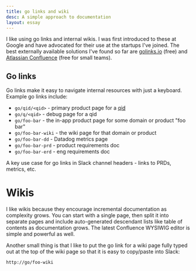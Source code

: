 ```yaml
---
title: go links and wiki
desc: A simple approach to documentation
layout: essay
---
```


I like using go links and internal wikis. I was first introduced to these at Google and have advocated for their use at the startups I've joined. The best externally available solutions I've found so far are [golinks.io](https://www.golinks.io) (free) and [Atlassian Confluence](https://www.atlassian.com/software/confluence) (free for small teams).

## Go links

Go links make it easy to navigate internal resources with just a keyboard. Example go links include:

- `go/qid/<qid>` - primary product page for a [qid](/essays/qualified-identifiers.html)
- `go/q/<qid>` - debug page for a qid
- `go/foo-bar` - the in-app product page for some domain or product "foo bar"
- `go/foo-bar-wiki` - the wiki page for that domain or product
- `go/foo-bar-dd` - Datadog metrics page
- `go/foo-bar-prd` - product requirements doc
- `go/foo-bar-erd` - eng requirements doc

A key use case for go links in Slack channel headers - links to PRDs, metrics, etc.

# Wikis

I like wikis because they encourage incremental documentation as complexity grows. You can start with a single page, then split it into separate pages and include auto-generated descendant lists like table of contents as documentation grows. The latest Confluence WYSIWIG editor is simple and powerful as well.

Another small thing is that I like to put the go link for a wiki page fully typed out at the top of the wiki page so that it is easy to copy/paste into Slack:

```
http://go/foo-wiki
```
